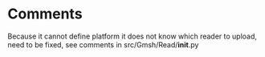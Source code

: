 # Comments

Because it cannot define platform it does not know which reader to upload, need to be fixed, see comments in src/Gmsh/Read/__init__.py
